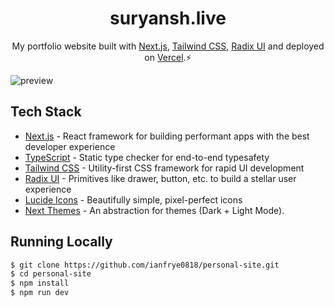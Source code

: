 <h1 align="center">
  suryansh.live
</h1>
<p align="center">
  My portfolio website built with <a href="https://nextjs.org" target="_blank">Next.js</a>, <a href="https://tailwindcss.com" target="_blank">Tailwind CSS</a>, <a href="https://www.radix-ui.com" target="_blank">Radix UI</a> and deployed on <a href="https://www.vercel.com/" target="_blank">Vercel</a>.⚡
</p>

![preview](https://res.cloudinary.com/dvsoifdtz/image/upload/v1722783301/suryansh-emoji-bg.png)

## Tech Stack

- [Next.js](https://nextjs.org) - React framework for building performant apps with the best
  developer experience
- [TypeScript](https://typescriptlang.org) - Static type checker for end-to-end typesafety
- [Tailwind CSS](https://tailwindcss.com) - Utility-first CSS framework for rapid UI development
- [Radix UI](https://www.radix-ui.com/) - Primitives like drawer, button, etc. to build a stellar
  user experience
- [Lucide Icons](https://lucide.dev) - Beautifully simple, pixel-perfect icons
- [Next Themes](https://github.com/pacocoursey/next-themes) - An abstraction for themes (Dark +
  Light Mode).

## Running Locally

```bash
$ git clone https://github.com/ianfrye0818/personal-site.git
$ cd personal-site
$ npm install
$ npm run dev
```
